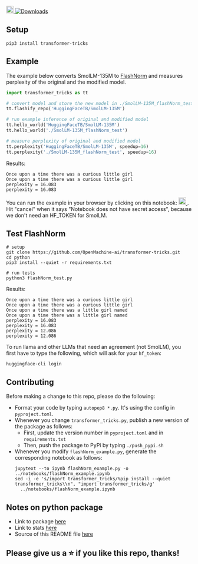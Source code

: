 <a href="https://colab.research.google.com/github/OpenMachine-ai/transformer-tricks/blob/main/notebooks/flashNorm_example.ipynb"> <img src="https://colab.research.google.com/assets/colab-badge.svg" alt="Colab" height="20"> </a> [![Downloads](https://static.pepy.tech/badge/transformer-tricks)](https://pepy.tech/project/transformer-tricks)

## Setup
```
pip3 install transformer-tricks
```

## Example
The example below converts SmolLM-135M to [FlashNorm](https://arxiv.org/pdf/2407.09577) and measures perplexity of the original and the modified model.
```python
import transformer_tricks as tt

# convert model and store the new model in ./SmolLM-135M_flashNorm_test
tt.flashify_repo('HuggingFaceTB/SmolLM-135M')

# run example inference of original and modified model
tt.hello_world('HuggingFaceTB/SmolLM-135M')
tt.hello_world('./SmolLM-135M_flashNorm_test')

# measure perplexity of original and modified model
tt.perplexity('HuggingFaceTB/SmolLM-135M', speedup=16)
tt.perplexity('./SmolLM-135M_flashNorm_test', speedup=16)
```
Results:
```
Once upon a time there was a curious little girl
Once upon a time there was a curious little girl
perplexity = 16.083
perplexity = 16.083
```

You can run the example in your browser by clicking on this notebook: <a href="https://colab.research.google.com/github/OpenMachine-ai/transformer-tricks/blob/main/notebooks/flashNorm_example.ipynb"> <img src="https://colab.research.google.com/assets/colab-badge.svg" alt="Colab" height="20"> </a>. Hit "cancel" when it says "Notebook does not have secret access", because we don't need an HF_TOKEN for SmolLM.

## Test FlashNorm
```shell
# setup
git clone https://github.com/OpenMachine-ai/transformer-tricks.git
cd python
pip3 install --quiet -r requirements.txt

# run tests
python3 flashNorm_test.py
```
Results:
```
Once upon a time there was a curious little girl
Once upon a time there was a curious little girl
Once upon a time there was a little girl named
Once upon a time there was a little girl named
perplexity = 16.083
perplexity = 16.083
perplexity = 12.086
perplexity = 12.086
```
To run llama and other LLMs that need an agreement (not SmolLM), you first have to type the following, which will ask for your `hf_token`:
```
huggingface-cli login
```

## Contributing
Before making a change to this repo, please do the following:
- Format your code by typing `autopep8 *.py`. It's using the config in  `pyproject.toml`.
- Whenever you change `transformer_tricks.py`, publish a new version of the package as follows:
  - First, update the version number in `pyproject.toml` and in `requirements.txt`
  - Then, push the package to PyPi by typing `./push_pypi.sh`
- Whenever you modify `flashNorm_example.py`, generate the corresponding notebook as follows:
  ```
  jupytext --to ipynb flashNorm_example.py -o ../notebooks/flashNorm_example.ipynb
  sed -i -e 's/import transformer_tricks/%pip install --quiet transformer_tricks\\n", "import transformer_tricks/g'
    ../notebooks/flashNorm_example.ipynb
  ```

## Notes on python package
- Link to package [here](https://pypi.org/project/transformer-tricks/)
- Link to stats [here](https://www.pepy.tech/projects/transformer-tricks)
- Source of this README file [here](https://github.com/OpenMachine-ai/transformer-tricks/blob/main/python/README.md)

## Please give us a ⭐ if you like this repo, thanks!
